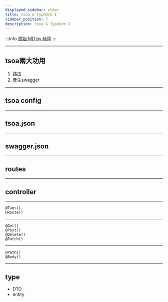 ```yaml
---
displayed_sidebar: older
title: tsoa & TypeOrm I
sidebar_position: 7
description: tsoa & TypeOrm I
---
```


:::info
[原始 MD by 咏陞](https://hackmd.io/@lxIxxk-uRO28KO5slEfMgQ/rJI32Uk8q#/)
:::

----

## tsoa兩大功用

1. 路由
2. 產生swagger

---

## tsoa config

----

## tsoa.json

----

## swagger.json

----

## routes

---

## controller

----

```typescript=
@Tags()
@Route()
```

----

```typescript=
@Get()
@Post()
@Delete()
@Patch()
```

----

```typescript=
@Path()
@Body()
```

---

## type

- DTO
- entity


